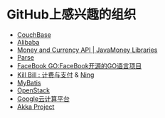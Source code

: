 GitHub上感兴趣的组织
====================
* [CouchBase](https://github.com/couchbase) 
* [Alibaba](https://github.com/alibaba)
* [Money and Currency API | JavaMoney Libraries](https://github.com/JavaMoney)
* [Parse](https://github.com/ParsePlatform)
* [FaceBook GO:FaceBook开源的GO语言项目](https://github.com/facebookgo)
* [Kill Bill : 计费与支付](https://github.com/killbill/) & [Ning](https://github.com/ning/)
* [MyBatis](https://github.com/mybatis)
* [OpenStack](https://github.com/openstack)
* [Google云计算平台](https://github.com/googlecloudplatform)
* [Akka Project](https://github.com/akka)
